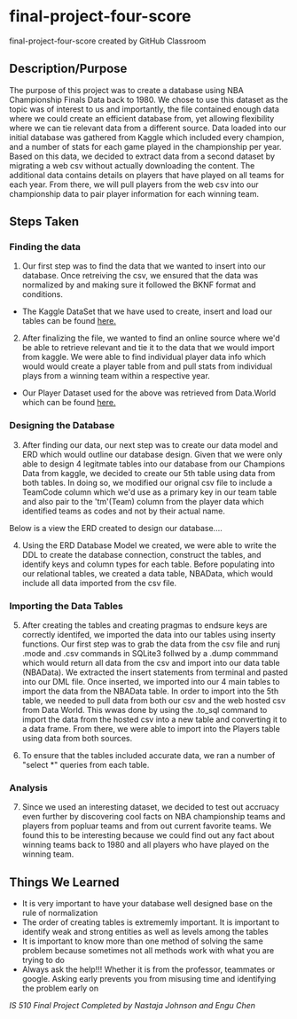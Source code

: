 # final-project-four-score
final-project-four-score created by GitHub Classroom

## Description/Purpose

The purpose of this project was to create a database using NBA Championship Finals Data back to 1980. We chose to use this dataset as the topic was of interest to us and importantly, the file contained enough data where we could create an efficient database from, yet allowing flexibility where we can tie relevant data from a different source. Data loaded into our initial database was gathered from Kaggle which included every champion, and a number of stats for each game played in the championship per year. Based on this data, we decided to extract data from a second dataset by migrating a web csv without actually downloading the content. The additional data contains details on players that have played on all teams for each year. From there, we will pull players from the web csv into our championship data to pair player information for each winning team. 
 
## Steps Taken

  ### Finding the data
 
 1. Our first step was to find the data that we wanted to insert into our database. Once retreiving the csv, we ensured that the data was normalized by and making sure it followed the BKNF format and conditions. 
 
 * The Kaggle DataSet that we have used to create, insert and load our tables can be found [here.](https://www.kaggle.com/daverosenman/nba-finals-team-stats)
  
 2. After finalizing the file, we wanted to find an online source where we'd be able to retrieve relevant and tie it to the data that we would import from kaggle. We were able to find individual player data info which would would create a player table from and pull stats from individual plays from a winning team within a respective year. 
 
 * Our Player Dataset used for the above was retrieved from Data.World which can be found [here.](https://data.world/jgrosz99/nba-player-data-1978-2016)
 
  ### Designing the Database

 3. After finding our data, our next step was to create our data model and ERD which would outline our database design. Given that we were only able to design 4 legitmate tables into our database from our Champions Data from kaggle, we decided to create our 5th table using data from both tables. In doing so, we modified our orignal csv file to include a TeamCode column which we'd use as a primary key in our team table and also pair to the 'tm'(Team) column from the player data which identified teams as codes and not by their actual name. 
 
 Below is a view the ERD created to design our database....
 
 4. Using the ERD Database Model we created, we were able to write the DDL to create the database connection, construct the tables, and identify keys and column types for each table. Before populating into our relational tables, we created a data table, NBAData, which would include all data imported from the csv file. 
 
  ### Importing the Data Tables
 
 5. After creating the tables and creating pragmas to endsure keys are correctly identifed, we imported the data into our tables using inserty functions. Our first step was to grab the data from the csv file and runj .mode and .csv commands in SQLite3 follwed by a .dump commmand which would return all data from the csv and import into our data table (NBAData). We extracted the  insert statements from terminal and pasted into our DML file. Once inserted, we imported into our 4 main tables to import the data from the NBAData table. In order to import into the 5th table, we needed to pull data from both our csv and the web hosted csv from Data World. This wwas done by using the .to_sql command to import the data from the hosted csv into a new table and converting it to a data frame. From there, we were able to import into the Players table using data from both sources.
 
 6. To ensure that the tables included accurate data, we ran a number of "select *" queries from each table.
 
  ### Analysis
 
 7. Since we used an interesting dataset, we decided to test out accruacy even further by discovering cool facts on NBA championship teams and players from popluar teams and from out current favorite teams. We found this to be interesting because we could find out any fact about winning teams back to 1980 and all players who have played on the winning team. 
 
 
 ## Things We Learned
 - It is very important to have your database well designed base on the rule of normalization
 - The order of creating tables is extrememly important. It is important to identify weak and strong entities as well as levels among the tables
 - It is important to know more than one method of solving the same problem because sometimes not all methods work with what you are trying to do
 - Always ask the help!!! Whether it is from the professor, teammates or google. Asking early prevents you from misusing time and identifying the problem early on
 
 
 
 
 *IS 510 Final Project Completed by Nastaja Johnson and Engu Chen*
